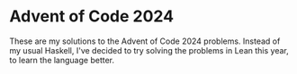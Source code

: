 # Advent of Code 2024

These are my solutions to the Advent of Code 2024 problems.  Instead
of my usual Haskell, I've decided to try solving the problems in Lean
this year, to learn the language better.
